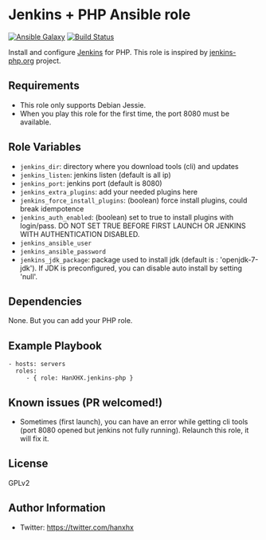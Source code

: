 Jenkins + PHP Ansible role
==========================

[![Ansible Galaxy](http://img.shields.io/badge/ansible--galaxy-HanXHX.jenkins--php-blue.svg)](https://galaxy.ansible.com/list#/roles/5418) [![Build Status](https://travis-ci.org/HanXHX/ansible-jenkins-php.svg)](https://travis-ci.org/HanXHX/ansible-jenkins-php)

Install and configure [Jenkins](https://jenkins-ci.org/) for PHP. This role is inspired by [jenkins-php.org](http://jenkins-php.org) project.

Requirements
------------

- This role only supports Debian Jessie. 
- When you play this role for the first time, the port 8080 must be available.

Role Variables
--------------

- `jenkins_dir`: directory where you download tools (cli) and updates
- `jenkins_listen`: jenkins listen (default is all ip)
- `jenkins_port`: jenkins port (default is 8080)
- `jenkins_extra_plugins`: add your needed plugins here
- `jenkins_force_install_plugins`: (boolean) force install plugins, could break idempotence
- `jenkins_auth_enabled`: (boolean) set to true to install plugins with login/pass. DO NOT SET TRUE BEFORE FIRST LAUNCH OR JENKINS WITH AUTHENTICATION DISABLED.
- `jenkins_ansible_user`
- `jenkins_ansible_password`
- `jenkins_jdk_package`: package used to install jdk (default is : 'openjdk-7-jdk'). If JDK is preconfigured, you can disable auto install by setting 'null'.

Dependencies
------------

None. But you can add your PHP role.

Example Playbook
----------------

    - hosts: servers
      roles:
         - { role: HanXHX.jenkins-php }


Known issues (PR welcomed!)
---------------------------

- Sometimes (first launch), you can have an error while getting cli tools (port 8080 opened but jenkins not fully running). Relaunch this role, it will fix it.

License
-------

GPLv2

Author Information
------------------

- Twitter: https://twitter.com/hanxhx
